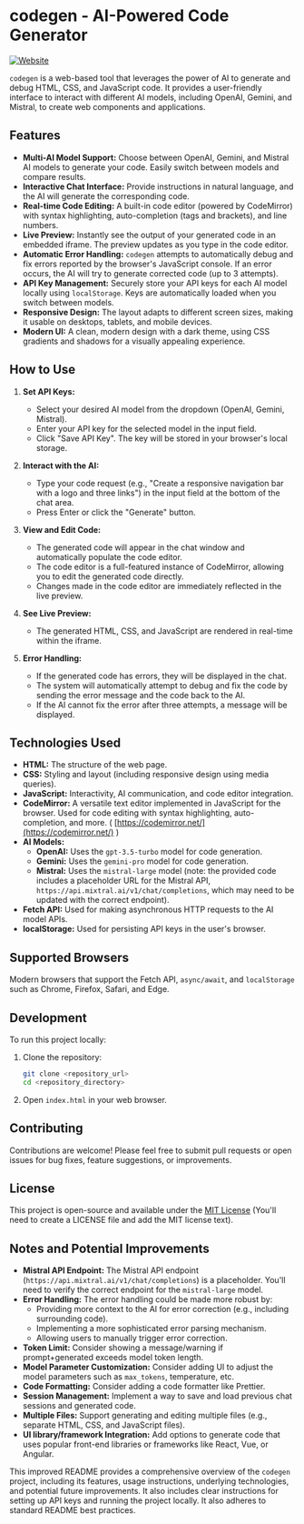 # codegen - AI-Powered Code Generator

[![Website](https://img.shields.io/badge/Website-hwkims.github.io%2Fcodegen-blue.svg)](https://hwkims.github.io/codegen/)

`codegen` is a web-based tool that leverages the power of AI to generate and debug HTML, CSS, and JavaScript code.  It provides a user-friendly interface to interact with different AI models, including OpenAI, Gemini, and Mistral, to create web components and applications.

## Features

*   **Multi-AI Model Support:** Choose between OpenAI, Gemini, and Mistral AI models to generate your code.  Easily switch between models and compare results.
*   **Interactive Chat Interface:**  Provide instructions in natural language, and the AI will generate the corresponding code.
*   **Real-time Code Editing:**  A built-in code editor (powered by CodeMirror) with syntax highlighting, auto-completion (tags and brackets), and line numbers.
*   **Live Preview:**  Instantly see the output of your generated code in an embedded iframe.  The preview updates as you type in the code editor.
*   **Automatic Error Handling:**  `codegen` attempts to automatically debug and fix errors reported by the browser's JavaScript console.  If an error occurs, the AI will try to generate corrected code (up to 3 attempts).
*   **API Key Management:**  Securely store your API keys for each AI model locally using `localStorage`.  Keys are automatically loaded when you switch between models.
*   **Responsive Design:** The layout adapts to different screen sizes, making it usable on desktops, tablets, and mobile devices.
*   **Modern UI:** A clean, modern design with a dark theme, using CSS gradients and shadows for a visually appealing experience.

## How to Use

1.  **Set API Keys:**
    *   Select your desired AI model from the dropdown (OpenAI, Gemini, Mistral).
    *   Enter your API key for the selected model in the input field.
    *   Click "Save API Key".  The key will be stored in your browser's local storage.

2.  **Interact with the AI:**
    *   Type your code request (e.g., "Create a responsive navigation bar with a logo and three links") in the input field at the bottom of the chat area.
    *   Press Enter or click the "Generate" button.

3.  **View and Edit Code:**
    *   The generated code will appear in the chat window and automatically populate the code editor.
    *   The code editor is a full-featured instance of CodeMirror, allowing you to edit the generated code directly.
    *   Changes made in the code editor are immediately reflected in the live preview.

4.  **See Live Preview:**
    *   The generated HTML, CSS, and JavaScript are rendered in real-time within the iframe.

5.  **Error Handling:**
    *   If the generated code has errors, they will be displayed in the chat.
    *   The system will automatically attempt to debug and fix the code by sending the error message and the code back to the AI.
    *   If the AI cannot fix the error after three attempts, a message will be displayed.

## Technologies Used

*   **HTML:**  The structure of the web page.
*   **CSS:**  Styling and layout (including responsive design using media queries).
*   **JavaScript:**  Interactivity, AI communication, and code editor integration.
*   **CodeMirror:**  A versatile text editor implemented in JavaScript for the browser.  Used for code editing with syntax highlighting, auto-completion, and more.  ( [https://codemirror.net/](https://codemirror.net/) )
*   **AI Models:**
    *   **OpenAI:**  Uses the `gpt-3.5-turbo` model for code generation.
    *   **Gemini:**  Uses the `gemini-pro` model for code generation.
    *   **Mistral:** Uses the `mistral-large` model (note: the provided code includes a placeholder URL for the Mistral API,  `https://api.mixtral.ai/v1/chat/completions`, which may need to be updated with the correct endpoint).
*   **Fetch API:**  Used for making asynchronous HTTP requests to the AI model APIs.
*   **localStorage:** Used for persisting API keys in the user's browser.

## Supported Browsers
Modern browsers that support the Fetch API, `async/await`, and `localStorage` such as Chrome, Firefox, Safari, and Edge.

## Development

To run this project locally:

1.  Clone the repository:

    ```bash
    git clone <repository_url>
    cd <repository_directory>
    ```

2.  Open `index.html` in your web browser.

## Contributing

Contributions are welcome!  Please feel free to submit pull requests or open issues for bug fixes, feature suggestions, or improvements.

## License

This project is open-source and available under the [MIT License](LICENSE) (You'll need to create a LICENSE file and add the MIT license text).

## Notes and Potential Improvements

*   **Mistral API Endpoint:**  The Mistral API endpoint (`https://api.mixtral.ai/v1/chat/completions`) is a placeholder.  You'll need to verify the correct endpoint for the `mistral-large` model.
*   **Error Handling:** The error handling could be made more robust by:
    *   Providing more context to the AI for error correction (e.g., including surrounding code).
    *   Implementing a more sophisticated error parsing mechanism.
    *   Allowing users to manually trigger error correction.
* **Token Limit:** Consider showing a message/warning if prompt+generated exceeds model token length.
* **Model Parameter Customization:** Consider adding UI to adjust the model parameters such as `max_tokens`, temperature, etc.
* **Code Formatting:** Consider adding a code formatter like Prettier.
*   **Session Management:** Implement a way to save and load previous chat sessions and generated code.
*   **Multiple Files:**  Support generating and editing multiple files (e.g., separate HTML, CSS, and JavaScript files).
* **UI library/framework Integration:** Add options to generate code that uses popular front-end libraries or frameworks like React, Vue, or Angular.

This improved README provides a comprehensive overview of the `codegen` project, including its features, usage instructions, underlying technologies, and potential future improvements.  It also includes clear instructions for setting up API keys and running the project locally. It also adheres to standard README best practices.
